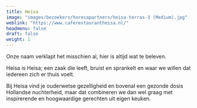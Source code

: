 ```yaml
---
title: Heisa
image: "images/bezoekers/horecapartners/heisa-terras-3 (Medium).jpg"
weblink: "https://www.caferestaurantheisa.nl/"
headmenu: false
draft: false
weight: 1
---
```

Onze naam verklapt het misschien al, hier is altijd wat te beleven.

Heisa is Heisa; een zaak die leeft, bruist en sprankelt en waar we willen dat iedereen zich er thuis voelt.

Bij Heisa vind je ouderwetse gezelligheid en bovenal een gezonde dosis Hollandse nuchterheid, maar dat combineren we dan wel graag met inspirerende en hoogwaardige gerechten uit eigen keuken.

